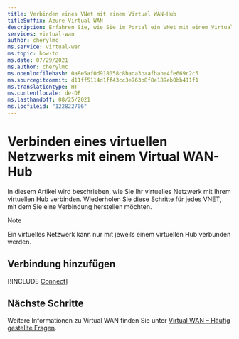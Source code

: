 ```yaml
---
title: Verbinden eines VNet mit einem Virtual WAN-Hub
titleSuffix: Azure Virtual WAN
description: Erfahren Sie, wie Sie im Portal ein VNet mit einem Virtual WAN-Hub verbinden.
services: virtual-wan
author: cherylmc
ms.service: virtual-wan
ms.topic: how-to
ms.date: 07/29/2021
ms.author: cherylmc
ms.openlocfilehash: 0a8e5af0d918058c8bada3baafbabe4fe669c2c5
ms.sourcegitcommit: d11ff5114d1ff43cc3e763b8f8e189eb0bb411f1
ms.translationtype: HT
ms.contentlocale: de-DE
ms.lasthandoff: 08/25/2021
ms.locfileid: "122822706"
---
```

# <a name="connect-a-virtual-network-to-a-virtual-wan-hub"></a>Verbinden eines virtuellen Netzwerks mit einem Virtual WAN-Hub

In diesem Artikel wird beschrieben, wie Sie Ihr virtuelles Netzwerk mit Ihrem virtuellen Hub verbinden. Wiederholen Sie diese Schritte für jedes VNET, mit dem Sie eine Verbindung herstellen möchten.

> [!NOTE]
> Ein virtuelles Netzwerk kann nur mit jeweils einem virtuellen Hub verbunden werden.
> 

## <a name="add-a-connection"></a>Verbindung hinzufügen

[!INCLUDE [Connect](../../includes/virtual-wan-connect-vnet-hub-include.md)]

## <a name="next-steps"></a>Nächste Schritte

Weitere Informationen zu Virtual WAN finden Sie unter [Virtual WAN – Häufig gestellte Fragen](virtual-wan-faq.md).
